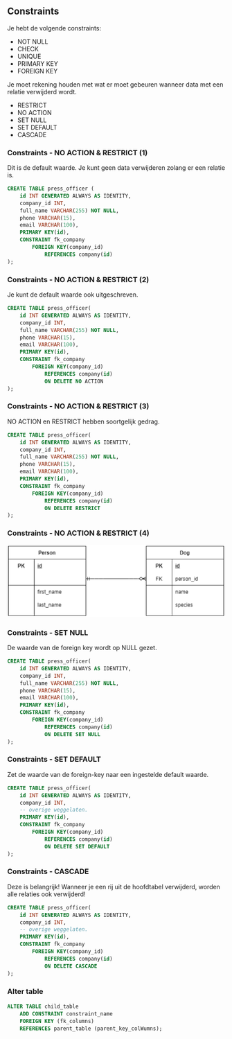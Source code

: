## Constraints

Je hebt de volgende constraints:

- NOT NULL
- CHECK
- UNIQUE
- PRIMARY KEY
- FOREIGN KEY

Je moet rekening houden met wat er moet gebeuren wanneer data met een relatie verwijderd wordt.

- RESTRICT
- NO ACTION
- SET NULL
- SET DEFAULT
- CASCADE

### Constraints - NO ACTION & RESTRICT (1)

Dit is de default waarde. Je kunt geen data verwijderen zolang er een relatie is.

```sql
CREATE TABLE press_officer (
    id INT GENERATED ALWAYS AS IDENTITY,
    company_id INT,
    full_name VARCHAR(255) NOT NULL,
    phone VARCHAR(15),
    email VARCHAR(100),
    PRIMARY KEY(id),
    CONSTRAINT fk_company
        FOREIGN KEY(company_id)
            REFERENCES company(id)
);
```

### Constraints - NO ACTION & RESTRICT (2)

Je kunt de default waarde ook uitgeschreven.

```sql
CREATE TABLE press_officer(
    id INT GENERATED ALWAYS AS IDENTITY,
    company_id INT,
    full_name VARCHAR(255) NOT NULL,
    phone VARCHAR(15),
    email VARCHAR(100),
    PRIMARY KEY(id),
    CONSTRAINT fk_company
        FOREIGN KEY(company_id)
            REFERENCES company(id)
            ON DELETE NO ACTION
);
```

### Constraints - NO ACTION & RESTRICT (3)

NO ACTION en RESTRICT hebben soortgelijk gedrag.

```sql
CREATE TABLE press_officer(
    id INT GENERATED ALWAYS AS IDENTITY,
    company_id INT,
    full_name VARCHAR(255) NOT NULL,
    phone VARCHAR(15),
    email VARCHAR(100),
    PRIMARY KEY(id),
    CONSTRAINT fk_company
        FOREIGN KEY(company_id)
            REFERENCES company(id)
            ON DELETE RESTRICT
);
```

### Constraints - NO ACTION & RESTRICT (4)

![img_24.png](pictures/img_24.png)

### Constraints - SET NULL

De waarde van de foreign key wordt op NULL gezet.

```sql
CREATE TABLE press_officer(
    id INT GENERATED ALWAYS AS IDENTITY,
    company_id INT,
    full_name VARCHAR(255) NOT NULL,
    phone VARCHAR(15),
    email VARCHAR(100),
    PRIMARY KEY(id),
    CONSTRAINT fk_company
        FOREIGN KEY(company_id)
            REFERENCES company(id)
            ON DELETE SET NULL
);
```

### Constraints - SET DEFAULT

Zet de waarde van de foreign-key naar een ingestelde default waarde.

```sql
CREATE TABLE press_officer(
    id INT GENERATED ALWAYS AS IDENTITY,
    company_id INT,
    -- overige weggelaten.
    PRIMARY KEY(id),
    CONSTRAINT fk_company
        FOREIGN KEY(company_id)
            REFERENCES company(id)
            ON DELETE SET DEFAULT
);
```

### Constraints - CASCADE

Deze is belangrijk! Wanneer je een rij uit de hoofdtabel verwijderd, worden alle relaties ook verwijderd!

```sql
CREATE TABLE press_officer(
    id INT GENERATED ALWAYS AS IDENTITY,
    company_id INT,
    -- overige weggelaten.
    PRIMARY KEY(id),
    CONSTRAINT fk_company
        FOREIGN KEY(company_id)
            REFERENCES company(id)
            ON DELETE CASCADE
);
```

### Alter table

```sql
ALTER TABLE child_table
    ADD CONSTRAINT constraint_name
    FOREIGN KEY (fk_columns)
    REFERENCES parent_table (parent_key_colWumns);
```